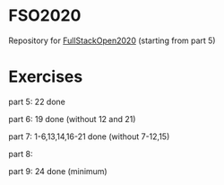 # FSO2020
Repository for [FullStackOpen2020](https://fullstackopen.com/) (starting from part 5)
# Exercises

<p>part 5: 22 done</p>
<p>part 6: 19 done (without 12 and 21)</p>
<p>part 7: 1-6,13,14,16-21 done (without 7-12,15)</p>
<p>part 8: </p>
<p>part 9: 24 done (minimum) </p>
